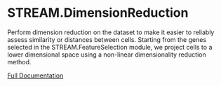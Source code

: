 # STREAM.DimensionReduction

Perform dimension reduction on the dataset to make it easier to reliably assess similarity or distances between cells. Starting from the genes selected in the STREAM.FeatureSelection module, we project cells to a lower dimensional space using a non-linear dimensionality reduction method.

[Full Documentation](https://beta.genepattern.org/gp/getTaskDoc.jsp?name=urn:lsid:broad.mit.edu:cancer.software.genepattern.module.analysis:00397:0.3)
